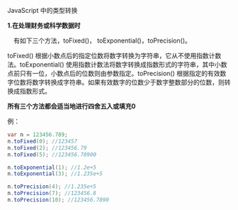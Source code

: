 JavaScript 中的类型转换



**1.在处理财务或科学数据时**

 有如下三个方法，toFixed()， toExponential()，toPrecision()。

toFixed() 根据小数点后的指定位数将数字转换为字符串，它从不使用指数计数法。toExponential() 使用指数计数法将数字转换成指数形式的字符串，其中小数点前只有一位，小数点后的位数则由参数指定。toPrecision() 根据指定的有效数字位数将数字转换成字符串。如果有效数字的位数少于数字整数部分的位数，则转换成指数形式。

**所有三个方法都会适当地进行四舍五入或填充0**

例：

```c#
var n = 123456.789;
n.toFixed(0); //123457
n.toFixed(2); //123456.79
n.toFixed(5); //123456.78900

n.toExponential(1); //1.2e+5
n.toExponential(3); //1.235e+5

n.toPrecision(4); //1.235e+5
n.toPrecision(7); //123456.8
n.toPrecision(10); //123456.7890
```

